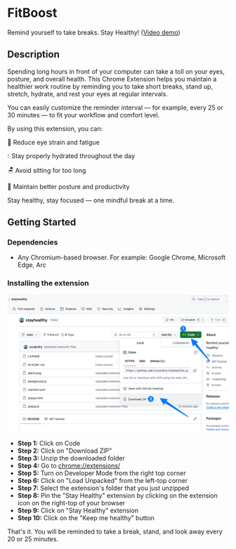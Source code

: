 # FitBoost

Remind yourself to take breaks. Stay Healthy!
([Video demo](https://youtu.be/F6LZ3om_k1o))

## Description

Spending long hours in front of your computer can take a toll on your eyes, posture, and overall health. This Chrome Extension helps you maintain a healthier work routine by reminding you to take short breaks, stand up, stretch, hydrate, and rest your eyes at regular intervals.

You can easily customize the reminder interval — for example, every 25 or 30 minutes — to fit your workflow and comfort level.

By using this extension, you can:

👀 Reduce eye strain and fatigue

💧 Stay properly hydrated throughout the day

🪑 Avoid sitting for too long

💪 Maintain better posture and productivity

Stay healthy, stay focused — one mindful break at a time.

## Getting Started

### Dependencies

* Any Chromium-based browser. For example: Google Chrome, Microsoft Edge, Arc

### Installing the extension

![How to install Stay Healthy Chrome Extension](https://github.com/surajcdry/stayhealthy/blob/main/installing.png?raw=true)
* **Step 1:** Click on Code
* **Step 2:** Click on "Download ZIP"
* **Step 3:** Unzip the downloaded folder
* **Step 4:** Go to [chrome://extensions/](chrome://extensions/)
* **Step 5:** Turn on Developer Mode from the right top corner
* **Step 6:** Click on "Load Unpacked" from the left-top corner
* **Step 7:** Select the extension's folder that you just unzipped
* **Step 8:** Pin the "Stay Healthy" extension by clicking on the extension icon on the right-top of your browser
* **Step 9:** Click on "Stay Healthy" extension
* **Step 10:** Click on the "Keep me healthy" button

That's it. You will be reminded to take a break, stand, and look away every 20 or 25 minutes.

